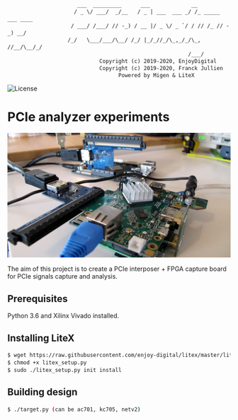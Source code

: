 ```
                      ___  _________      ___             __
                     / _ \/ ___/  _/__   / _ | ___  ___ _/ /_ _____ ___ ____
                    / ___/ /___/ // -_) / __ |/ _ \/ _ `/ / // /_ // -_) __/
                   /_/   \___/___/\__/ /_/ |_/_//_/\_,_/_/\_, //__/\__/_/
                                                         /___/
                             Copyright (c) 2019-2020, EnjoyDigital
                             Copyright (c) 2019-2020, Franck Jullien
                                   Powered by Migen & LiteX
```
![License](https://img.shields.io/badge/License-BSD%202--Clause-orange.svg)

# PCIe analyzer experiments

![PCIe Analyzer](doc/banner.jpg)

The aim of this project is to create a PCIe interposer + FPGA capture board for PCIe signals capture and analysis.

## Prerequisites
Python 3.6 and Xilinx Vivado installed.

## Installing LiteX
```sh
$ wget https://raw.githubusercontent.com/enjoy-digital/litex/master/litex_setup.py
$ chmod +x litex_setup.py
$ sudo ./litex_setup.py init install
```
## Building design
```sh
$ ./target.py (can be ac701, kc705, netv2)
```
